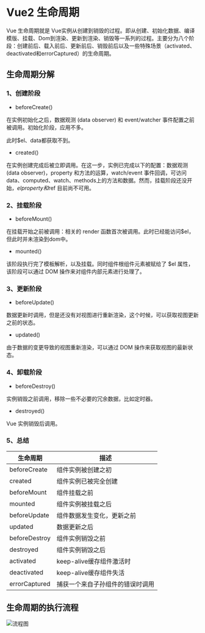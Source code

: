# Vue2 生命周期

Vue 生命周期就是 Vue实例从创建到销毁的过程。即从创建、初始化数据、编译模版、挂载、Dom到渲染、更新到渲染、销毁等一系列的过程。主要分为八个阶段：创建前后、载入前后、更新前后、销毁前后以及一些特殊场景（activated、deactivated和errorCaptured）的生命周期。

## 生命周期分解

### 1、创建阶段

* beforeCreate()

在实例初始化之后，数据观测 (data observer) 和 event/watcher 事件配置之前被调用。初始化阶段，应用不多。

此时$el、data都获取不到。

* created()

在实例创建完成后被立即调用。在这一步，实例已完成以下的配置：数据观测 (data observer)，property 和方法的运算，watch/event 事件回调，可访问data、computed、watch、methods上的方法和数据。然而，挂载阶段还没开始，$el property和$ref 目前尚不可用。

### 2、挂载阶段

* beforeMount()

在挂载开始之前被调用：相关的 render 函数首次被调用。此时已经能访问$el，但此时并未渲染到dom中。

* mounted()

该阶段执行完了模板解析，以及挂载。同时组件根组件元素被赋给了 $el 属性，该阶段可以通过 DOM 操作来对组件内部元素进行处理了。

### 3、更新阶段

* beforeUpdate()

数据更新时调用，但是还没有对视图进行重新渲染，这个时候，可以获取视图更新之前的状态。

* updated()

由于数据的变更导致的视图重新渲染，可以通过 DOM 操作来获取视图的最新状态。

### 4、卸载阶段

* beforeDestroy()

实例销毁之前调用，移除一些不必要的冗余数据，比如定时器。

* destroyed()

Vue 实例销毁后调用。

### 5、总结

|生命周期|描述|
|------|--|
|beforeCreate|组件实例被创建之初|
|created|组件实例已被完全创建|
|beforeMount|组件挂载之前|
|mounted|组件实例被挂载之后|
|beforeUpdate|组件数据发生变化，更新之前|
|updated|数据更新之后|
|beforeDestroy|组件实例销毁之前|
|destroyed|组件实例销毁之后|
|activated|keep-alive缓存组件激活时|
|deactivated|keep-alive缓存组件失活|
|errorCaptured|捕获一个来自子孙组件的错误时调用|

## 生命周期的执行流程

![流程图](/blog/images/vue/lifeCycle1.png)
